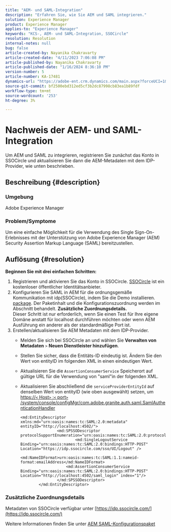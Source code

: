 ```yaml
---
title: "AEM- und SAML-Integration"
description: "Erfahren Sie, wie Sie AEM und SAML integrieren."
solution: Experience Manager
product: Experience Manager
applies-to: "Experience Manager"
keywords: "KCS-, AEM- und SAML-Integration, SSOCircle"
resolution: Resolution
internal-notes: null
bug: false
article-created-by: Nayanika Chakravarty
article-created-date: "4/11/2023 7:06:08 PM"
article-published-by: Nayanika Chakravarty
article-published-date: "1/16/2024 8:36:10 PM"
version-number: 5
article-number: KA-17481
dynamics-url: "https://adobe-ent.crm.dynamics.com/main.aspx?forceUCI=1&pagetype=entityrecord&etn=knowledgearticle&id=504776e7-9bd8-ed11-a7c7-6045bd006b4b"
source-git-commit: bf2500ebd312ed5cf3b2dc87998cb83ea1b89fdf
workflow-type: tm+mt
source-wordcount: '253'
ht-degree: 3%

---
```


# Nachweis der AEM- und SAML-Integration


Um AEM und SAML zu integrieren, registrieren Sie zunächst das Konto in SSOCircle und aktualisieren Sie dann die AEM-Metadaten mit dem IDP-Provider, wie unten beschrieben.

## Beschreibung {#description}


### <b>Umgebung</b>

Adobe Experience Manager

### <b>Problem/Symptome</b>

Um eine einfache Möglichkeit für die Verwendung des Single Sign-On-Erlebnisses mit der Unterstützung von Adobe Experience Manager (AEM) Security Assertion Markup Language (SAML) bereitzustellen.


## Auflösung {#resolution}


<b>Beginnen Sie mit drei einfachen Schritten:</b>

1. Registrieren und aktivieren Sie das Konto in SSOCircle. [SSOCircle](https://www.ssocircle.com/en/) ist ein kostenloser öffentlicher Identitätsanbieter.
2. Konfigurieren Sie SAML in AEM für die ordnungsgemäße Kommunikation mit idp(SSOCircle), indem Sie die Demo installieren. [package](https://files.acrobat.com/a/preview/d0017bf5-c35a-483e-80a0-d6bfb0526299). Der Paketinhalt und die Konfigurationszuordnung werden im Abschnitt behandelt. <b>Zusätzliche Zuordnungsdetails.</b>\
   Dieser Schritt ist nur erforderlich, wenn Sie einen Test für Ihre eigene Domäne anstatt für localhost durchführen möchten oder wenn AEM Ausführung ein anderer als der standardmäßige Port ist.
3. Erstellen/aktualisieren Sie AEM Metadaten mit dem IDP-Provider.
   - Melden Sie sich bei SSOCircle an und wählen Sie <b>Verwalten von Metadaten</b> `>`  <b>Neuen Dienstleister hinzufügen</b>.
   - Stellen Sie sicher, dass die Entitäts-ID eindeutig ist. Ändern Sie den Wert von entityID im folgenden XML in einen eindeutigen Wert.
   - Aktualisieren Sie die `AssertionConsumerService` Speicherort auf gültige URL für die Verwendung von &quot;saml&quot;in der folgenden XML.
   - Aktualisieren Sie abschließend die `serviceProviderEntityId` auf denselben Wert von entityID (wie oben ausgewählt) setzen, um [https://`<` Host`>` :`<` port`>` /system/console/configMgr/com.adobe.granite.auth.saml.SamlAuthenticationHandler](https://&lt;host>:&lt;port>/system/console/configMgr/com.adobe.granite.auth.saml.SamlAuthenticationHandler)


     ```
     <md:EntityDescriptor xmlns:md="urn:oasis:names:tc:SAML:2.0:metadata" entityID="http://localhost:4502/">
                     <md:SPSSODescriptor protocolSupportEnumeration="urn:oasis:names:tc:SAML:2.0:protocol">
                             <md:SingleLogoutService Binding="urn:oasis:names:tc:SAML:2.0:bindings:HTTP-POST" Location="https://idp.ssocircle.com/sso/UI/Logout" />
                             <md:NameIDFormat>urn:oasis:names:tc:SAML:1.1:nameid-format:emailAddress</md:NameIDFormat>        
                         <md:AssertionConsumerService Binding="urn:oasis:names:tc:SAML:2.0:bindings:HTTP-POST" Location="http://localhost:4502/saml_login" index="1"/>    
                     </md:SPSSODescriptor>
             </md:EntityDescriptor>
     ```


### Zusätzliche Zuordnungsdetails

Metadaten von SSOCircle verfügbar unter [https://idp.ssocircle.com/](https://idp.ssocircle.com/)

Weitere Informationen finden Sie unter [AEM SAML-Konfigurationspaket](https://files.acrobat.com/a/preview/d0017bf5-c35a-483e-80a0-d6bfb0526299)
